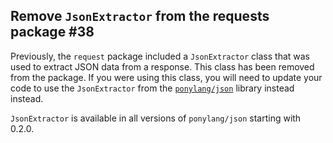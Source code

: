 ## Remove `JsonExtractor` from the requests package #38

Previously, the `request` package included a `JsonExtractor` class that was used to extract JSON data from a response. This class has been removed from the package. If you were using this class, you will need to update your code to use the `JsonExtractor` from the [`ponylang/json`](https://github.com/ponylang/json) library instead instead.

`JsonExtractor` is available in all versions of `ponylang/json` starting with 0.2.0.

